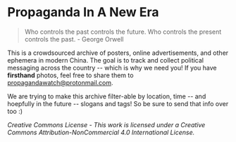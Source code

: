 # Propaganda In A New Era

> Who controls the past controls the future. Who controls the present controls the past. - George Orwell

This is a crowdsourced archive of posters, online advertisements, and other ephemera in modern China. The goal is to track and collect political messaging across the country -- which is why we need you! If you have **firsthand** photos, feel free to share them to propagandawatch@protonmail.com. 

We are trying to make this archive filter-able by location, time -- and hoepfully in the future -- slogans and tags! So be sure to send that info over too :)

*Creative Commons License - This work is licensed under a Creative Commons Attribution-NonCommercial 4.0 International License.*


